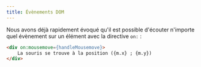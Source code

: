 ```yaml
---
title: Évènements DOM
---
```


Nous avons déjà rapidement évoqué qu'il est possible d'écouter n'importe quel évènement sur un élément avec la directive `on:` :

```html
<div on:mousemove={handleMousemove}>
	La souris se trouve à la position ({m.x} ; {m.y})
</div>
```
